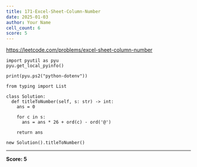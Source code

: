 ```yaml
---
title: 171-Excel-Sheet-Column-Number
date: 2025-01-03
author: Your Name
cell_count: 6
score: 5
---
```


https://leetcode.com/problems/excel-sheet-column-number


```
import pyutil as pyu
pyu.get_local_pyinfo()
```


```
print(pyu.ps2("python-dotenv"))
```


```
from typing import List
```


```
class Solution:
  def titleToNumber(self, s: str) -> int:
    ans = 0

    for c in s:
      ans = ans * 26 + ord(c) - ord('@')

    return ans
```


```
new Solution().titleToNumber()
```


---
**Score: 5**